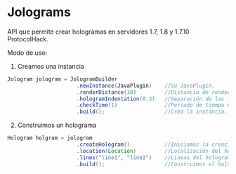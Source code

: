 # Jolograms

API que permite crear hologramas en servidores 1.7, 1.8 y 1.7.10 ProtocolHack.

Modo de uso:

1. Creamos una instancia

```java
Jologram jologram = JologramBuilder
                      .newInstance(JavaPlugin)    //Su JavaPlugin.
                      .renderDistance(10)         //Distancia de renderizado (Fuera de esta el holograma desaparece).
                      .hologramIndentation(0.2)   //Separación de las lineas.
                      .checkTime(1)               //Periodo de tiempo en el que se revisara la distancia a los hologramas.
                      .build();                   //Crea la instancia.
```


2. Construimos un holograma
```java
Hologram holgram = jologram
                      .createHologram()           //Iniciamos la creación del holograma
                      .location(Location)         //Localización del holograma
                      .lines("line1", "line2")    //Lineas del holograma
                      .build();                   //Construimos el holograma
```


